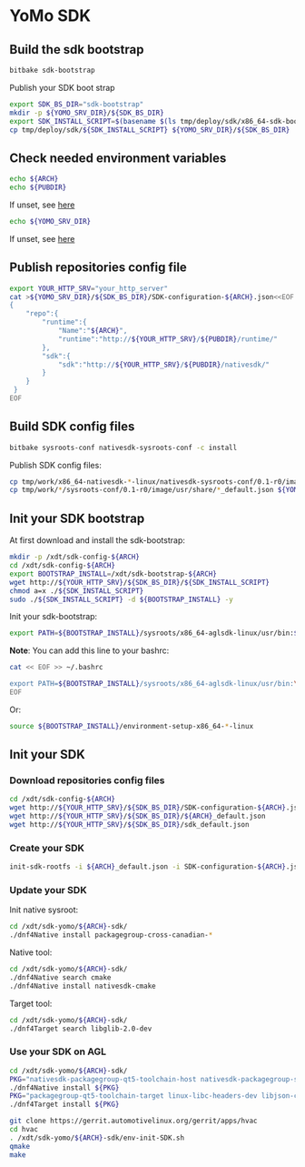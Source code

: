# YoMo SDK

## Build the sdk bootstrap

```bash
bitbake sdk-bootstrap
```

Publish your SDK boot strap

```bash
export SDK_BS_DIR="sdk-bootstrap"
mkdir -p ${YOMO_SRV_DIR}/${SDK_BS_DIR}
export SDK_INSTALL_SCRIPT=$(basename $(ls tmp/deploy/sdk/x86_64-sdk-bootstrap-*.sh))
cp tmp/deploy/sdk/${SDK_INSTALL_SCRIPT} ${YOMO_SRV_DIR}/${SDK_BS_DIR}
```

## Check needed environment variables

```bash
echo ${ARCH}
echo ${PUBDIR}
```

If unset, see [here](YoMo_repositories.md)

```bash
echo ${YOMO_SRV_DIR}
```

If unset, see [here](YoMo_http_server.md)

## Publish repositories config file

```bash
export YOUR_HTTP_SRV="your_http_server"
cat >${YOMO_SRV_DIR}/${SDK_BS_DIR}/SDK-configuration-${ARCH}.json<<EOF
{
    "repo":{
        "runtime":{
            "Name":"${ARCH}",
            "runtime":"http://${YOUR_HTTP_SRV}/${PUBDIR}/runtime/"
        },
        "sdk":{
            "sdk":"http://${YOUR_HTTP_SRV}/${PUBDIR}/nativesdk/"
        }
    }
 }
EOF
```

## Build SDK config files

```bash
bitbake sysroots-conf nativesdk-sysroots-conf -c install
```

Publish SDK config files:

```bash
cp tmp/work/x86_64-nativesdk-*-linux/nativesdk-sysroots-conf/0.1-r0/image/opt/*/*/sysroots/x86_64-*-linux/usr/share/sdk_default.json ${YOMO_SRV_DIR}/${SDK_BS_DIR}
cp tmp/work/*/sysroots-conf/0.1-r0/image/usr/share/*_default.json ${YOMO_SRV_DIR}/${SDK_BS_DIR}
```

## Init your SDK bootstrap

At first download and install the sdk-bootstrap:

```bash
mkdir -p /xdt/sdk-config-${ARCH}
cd /xdt/sdk-config-${ARCH}
export BOOTSTRAP_INSTALL=/xdt/sdk-bootstrap-${ARCH}
wget http://${YOUR_HTTP_SRV}/${SDK_BS_DIR}/${SDK_INSTALL_SCRIPT}
chmod a=x ./${SDK_INSTALL_SCRIPT}
sudo ./${SDK_INSTALL_SCRIPT} -d ${BOOTSTRAP_INSTALL} -y
```

Init your sdk-bootstrap:

```bash
export PATH=${BOOTSTRAP_INSTALL}/sysroots/x86_64-aglsdk-linux/usr/bin:$PATH
```

**Note**: You can add this line to your bashrc:

```bash
cat << EOF >> ~/.bashrc

export PATH=${BOOTSTRAP_INSTALL}/sysroots/x86_64-aglsdk-linux/usr/bin:\$PATH
EOF
```

Or:

```bash
source ${BOOTSTRAP_INSTALL}/environment-setup-x86_64-*-linux
```

## Init your SDK

### Download repositories config files

```bash
cd /xdt/sdk-config-${ARCH}
wget http://${YOUR_HTTP_SRV}/${SDK_BS_DIR}/SDK-configuration-${ARCH}.json
wget http://${YOUR_HTTP_SRV}/${SDK_BS_DIR}/${ARCH}_default.json
wget http://${YOUR_HTTP_SRV}/${SDK_BS_DIR}/sdk_default.json
```

### Create your SDK

```bash
init-sdk-rootfs -i ${ARCH}_default.json -i SDK-configuration-${ARCH}.json -i sdk_default.json -o /xdt/sdk-yomo
```

### Update your SDK

Init native sysroot:

```bash
cd /xdt/sdk-yomo/${ARCH}-sdk/
./dnf4Native install packagegroup-cross-canadian-*
```

Native tool:

```bash
cd /xdt/sdk-yomo/${ARCH}-sdk/
./dnf4Native search cmake
./dnf4Native install nativesdk-cmake
```

Target tool:

```bash
cd /xdt/sdk-yomo/${ARCH}-sdk/
./dnf4Target search libglib-2.0-dev
```

### Use your SDK on AGL

```bash
cd /xdt/sdk-yomo/${ARCH}-sdk/
PKG="nativesdk-packagegroup-qt5-toolchain-host nativesdk-packagegroup-sdk-host packagegroup-cross-canadian-*"
./dnf4Native install ${PKG}
PKG="packagegroup-qt5-toolchain-target linux-libc-headers-dev libjson-c-dev af-binder-dev"
./dnf4Target install ${PKG}

git clone https://gerrit.automotivelinux.org/gerrit/apps/hvac
cd hvac
. /xdt/sdk-yomo/${ARCH}-sdk/env-init-SDK.sh
qmake
make
```
